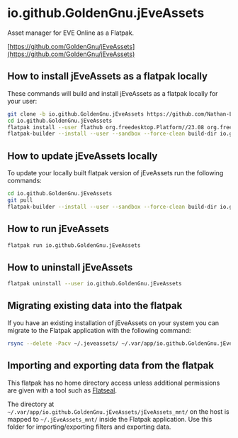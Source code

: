# io.github.GoldenGnu.jEveAssets
Asset manager for EVE Online as a Flatpak.

[https://github.com/GoldenGnu/jEveAssets](https://github.com/GoldenGnu/jEveAssets)

## How to install jEveAssets as a flatpak locally

These commands will build and install jEveAssets as a flatpak locally for your user:
```bash
git clone -b io.github.GoldenGnu.jEveAssets https://github.com/Nathan-LS/flathub.git io.github.GoldenGnu.jEveAssets
cd io.github.GoldenGnu.jEveAssets
flatpak install --user flathub org.freedesktop.Platform//23.08 org.freedesktop.Sdk//23.08
flatpak-builder --install --user --sandbox --force-clean build-dir io.github.GoldenGnu.jEveAssets.yml
```

## How to update jEveAssets locally
To update your locally built flatpak version of jEveAssets run the following commands:
```bash
cd io.github.GoldenGnu.jEveAssets
git pull
flatpak-builder --install --user --sandbox --force-clean build-dir io.github.GoldenGnu.jEveAssets.yml
```

## How to run jEveAssets
```bash
flatpak run io.github.GoldenGnu.jEveAssets
```

## How to uninstall jEveAssets
```bash
flatpak uninstall --user io.github.GoldenGnu.jEveAssets
```


## Migrating existing data into the flatpak
If you have an existing installation of jEveAssets on your system you can migrate to the Flatpak application with the following command:
```bash
rsync --delete -Pacv ~/.jeveassets/ ~/.var/app/io.github.GoldenGnu.jEveAssets/.jeveassets/
```

## Importing and exporting data from the flatpak
This flatpak has no home directory access unless additional permissions are given with a tool such as [Flatseal](https://flathub.org/apps/com.github.tchx84.Flatseal).

The directory at `~/.var/app/io.github.GoldenGnu.jEveAssets/jEveAssets_mnt/` on the host is mapped to `~/.jEveAssets_mnt/` inside the Flatpak application. 
Use this folder for importing/exporting filters and exporting data.